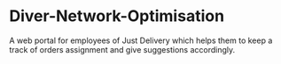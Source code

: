 # Diver-Network-Optimisation
A web portal for employees of Just Delivery which helps them to keep a track of orders assignment and give suggestions accordingly.
